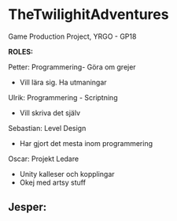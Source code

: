 # TheTwilighitAdventures
Game Production Project, YRGO - GP18

**ROLES:**

Petter: Programmering- Göra om grejer
  - Vill lära sig. Ha utmaningar

Ulrik: Programmering - Scriptning
  - Vill skriva det själv
  
Sebastian: Level Design
  - Har gjort det mesta inom programmering 
  
Oscar: Projekt Ledare
  - Unity kalleser och kopplingar
  - Okej med artsy stuff
  
Jesper:
  - 

